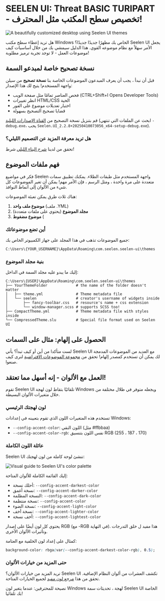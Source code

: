 # SEELEN UI: Threat BASIC TURIPART - تخصيص سطح المكتب مثل المحترف!

![A beautifully customized desktop using Seelen UI themes](https://raw.githubusercontent.com/Seelen-Inc/sl-blogs/refs/heads/master/blog/seelen-ui-theme-tutorial/image.png)

هل تريد إعطاء سطح مكتب Windows الخاص بك مظهرًا جديدًا جديدًا؟ Seelen UI يجعل الأمر
سهلاً مع نظام موضوعه القوي. هذا الدليل سيمشي بك من خلال أساسيات كيف موضوعات العمل -
لا توجد تجربة ترميز مطلوبة!

## نسخة تصحيح خاصة لمبدعو السمة

قبل أن نبدأ ، يجب أن يعرف المبدعون الموضوعات الخاصة بنا **نسخة تصحيح** من سيلن
واجهة المستخدم! يتيح لك هذا الإصدار:

- فحص العناصر تمامًا مثل صفحة الويب (CTRL+Shift+I Opens Developer Tools)
- انظر تغييرات HTML/CSS الحية
- اختبار تعديلات موضوع على الفور
- قضايا تصحيح التصحيح بسهولة

قم بتنزيل نسخة التصحيح من
[القناة الإصدارات الليلية](https://seelen.io/apps/seelen-ui/releases/nightly)
(ابحث عن الملفات التي تنتهي `-debug.exe`، يحب
`Seelen.UI_2.2.8+20250410073056_x64-setup-debug.exe`).

### هل تريد معرفة المزيد عن التصميم الليلي؟

تحقق من لدينا [شرح البناء الليلي](https://seelen.io/blog/seelen-ui-nightly) شرط!

## فهم ملفات الموضوع

فكر في مواضيع Seelen واجهة المستخدم مثل طبقات الطلاء. يمكنك تطبيق سمات متعددة على
مرة واحدة ، ومثل الرسم ، فإن الأمر مهم! يمكن أن تغير الموضوعات كل شيء من الألوان
إلى أنماط النوافذ.

هناك ثلاث طرق يمكن تعبئة الموضوعات:

1. **موضوع ملف واحد** (ملف .YML)
2. **مجلد الموضوع** (يحتوي على ملفات متعددة)
3. **موضوع مضغوط** (

### أين تضع موضوعاتك

جميع الموضوعات تذهب في هذا المجلد على جهاز الكمبيوتر الخاص بك:

```text
C:\Users\{YOUR_USERNAME}\AppData\Roaming\com.seelen.seelen-ui\themes
```

### بنية مجلد الموضوع

إليك ما يبدو عليه مجلد السمة في الداخل:

```text
C:\Users\{USER}\AppData\Roaming\com.seelen.seelen-ui\themes
├── YourThemeFolder             # the name of the folder doesn't matter
│   ├── theme.yml               # Theme metadata file
│   └── seelen                  # creator's username of widgets inside
│       ├── fancy-toolbar.css   # resource's name + css extension
│       └── window-manager.scss # supports SCSS too!
├── CompactTheme.yml            # Theme metadata file with styles inside
└── CompressedTheme.slu         # Special file format used on Seelen UI
```

## الحصول على إلهام: مثال على السمات

لست متأكدا من أين أو كيف تبدأ؟ يأتي Seelen UI مع العديد من الموضوعات المدمجة لك
يمكن أن تستخدم كمصدر إلهام! تحقق من
[مجموعة الموضوعات الافتراضية](https://github.com/eythaann/Seelen-UI/tree/master/static/themes)
لنرى كيف صنعوا.

## العمل مع الألوان - إنه أسهل مما تعتقد!

تقوم Seelen UI تلقائيًا بتقاط لون لهجة Windows ويجعله متوفر في ظلال مختلفة من خلال
متغيرات الألوان البسيطة.

### لون لهجتك الرئيسي

تستخدم هذه المتغيرات اللون الذي تقوم بتعيينه في إعدادات Windows:

- `--config-accent-color`: اللون النقي (مثل #ffbbaa)
- `--config-accent-color-rgb`: نفس اللون بتنسيق RGB (255 ، 187 ، 170)

### عائلة اللون الكاملة

Seelen UI تنشئ لوحة كاملة من لون لهجتك:

![Visual guide to Seelen UI's color palette](https://raw.githubusercontent.com/Seelen-Inc/sl-blogs/refs/heads/master/blog/seelen-ui-theme-tutorial/colors.png)

إليك القائمة الكاملة للألوان المتاحة:

- أحلك نسخة: `--config-accent-darkest-color`
- نسخة أغمق: `--config-accent-darker-color`
- النسخة المظلمة: `--config-accent-dark-color`
- نسخة منتظمة: `--config-accent-color`
- نسخة الضوء: `--config-accent-light-color`
- نسخة أخف: `--config-accent-lighter-color`
- أخف نسخة: `--config-accent-lightest-color`

يحتوي كل لون أيضًا على إصدار RGB (مع -RGB في النهاية). هذا مفيد ل خلق التدرجات
وتأثيرات الألوان الأخرى.

كمثال على إعداد لون الخلفية مع العتامة:

```css
background-color: rbga(var(--config-accent-darkest-color-rgb), 0.5);
```

### حتى المزيد من خيارات الألوان

تريد المزيد من خيارات الألوان؟ Seelen UI تكشف العشرات من ألوان النظام الإضافية.
تحقق من هذا
[مرجع لون مفيد](https://gist.github.com/eythaann/cd9a3cda0206ce23a17f5ea00ec2ba06)
لجميع الخيارات المتاحة.

نصيحة للمحترفين: عندما يتغير لون Windows لهجة ، تحديثات سمة Seelen UI الخاصة بك
تلقائيا!
